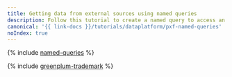 ```yaml
---
title: Getting data from external sources using named queries
description: Follow this tutorial to create a named query to access an external data source.
canonical: '{{ link-docs }}/tutorials/dataplatform/pxf-named-queries'
noIndex: true
---
```


{% include [named-queries](../../_tutorials/dataplatform/mgp/pxf-named-queries.md) %}

{% include [greenplum-trademark](../../_includes/mdb/mgp/trademark.md) %}

